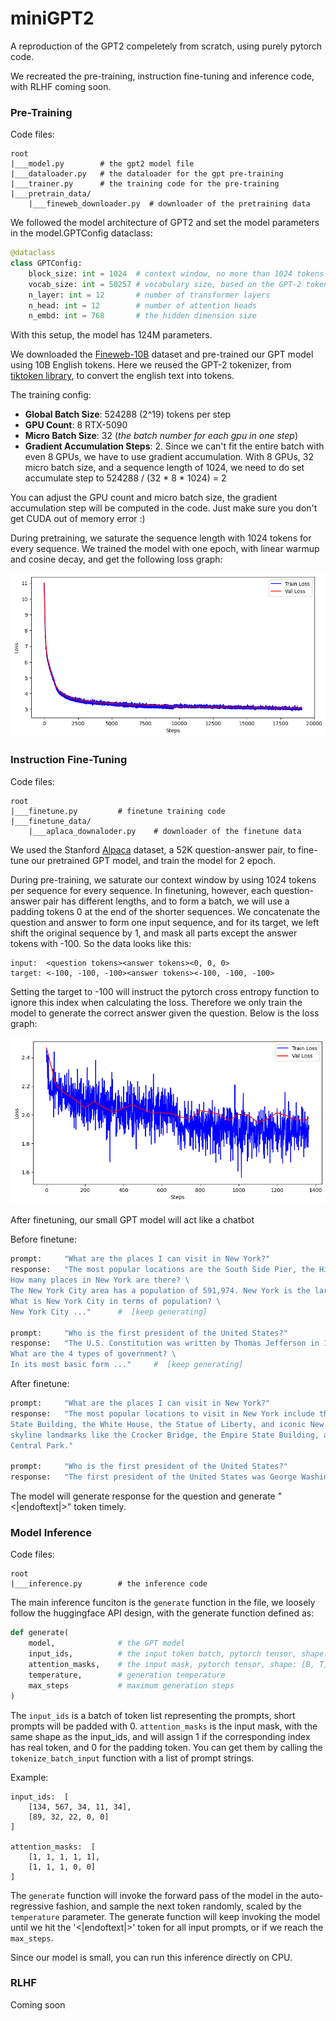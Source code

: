 # miniGPT2

A reproduction of the GPT2 compeletely from scratch, using purely pytorch code.

We recreated the pre-training, instruction fine-tuning and inference code, with RLHF coming soon.


### Pre-Training

Code files:

    root
    |___model.py        # the gpt2 model file
    |___dataloader.py   # the dataloader for the gpt pre-training
    |___trainer.py      # the training code for the pre-training
    |___pretrain_data/
        |___fineweb_downloader.py  # downloader of the pretraining data

We followed the model architecture of GPT2 and set the model parameters in the model.GPTConfig dataclass:

```python
@dataclass
class GPTConfig:
    block_size: int = 1024  # context window, no more than 1024 tokens
    vocab_size: int = 50257 # vocabulary size, based on the GPT-2 tokenizer
    n_layer: int = 12       # number of transformer layers
    n_head: int = 12        # number of attention heads
    n_embd: int = 768       # the hidden dimension size
```

With this setup, the model has 124M parameters.

We downloaded the [Fineweb-10B](https://huggingface.co/datasets/HuggingFaceFW/fineweb) dataset and pre-trained our GPT model using 10B English tokens. Here we reused the GPT-2 tokenizer, from [tiktoken library](https://github.com/openai/tiktoken), to convert the english text into tokens.

The training config:
- **Global Batch Size**: 524288 (2^19) tokens per step
- **GPU Count**: 8 RTX-5090
- **Micro Batch Size**: 32  (*the batch number for each gpu in one step*)
- **Gradient Accumulation Steps**: 2. Since we can't fit the entire batch with even 8 GPUs, we have to use gradient accumulation. With 8 GPUs, 32 micro batch size, and a sequence length of 1024, we need to do set accumulate step to 524288 / (32 * 8 * 1024) = 2

You can adjust the GPU count and micro batch size, the gradient accumulation step will be computed in the code. Just make sure you don't get CUDA out of memory error :)

During pretraining, we saturate the sequence length with 1024 tokens for every sequence. We trained the model with one epoch, with linear warmup and cosine decay, and get the following loss graph:

![Pre-Training Loss](./image/pretrain_loss.png)


### Instruction Fine-Tuning

Code files:

    root
    |___finetune.py         # finetune training code
    |___finetune_data/
        |___aplaca_downaloder.py    # downloader of the finetune data

We used the Stanford [Alpaca](https://huggingface.co/datasets/tatsu-lab/alpaca) dataset, a 52K question-answer pair, to fine-tune our pretrained GPT model, and train the model for 2 epoch. 

During pre-training, we saturate our context window by using 1024 tokens per sequence for every sequence. In finetuning, however, each question-answer pair has different lengths, and to form a batch, we will use a padding tokens 0 at the end of the shorter sequences. We concatenate the question and answer to form one input sequence, and for its target, we left shift the original sequence by 1, and mask all parts except the answer tokens with -100. So the data looks like this:

```
input:  <question tokens><answer tokens><0, 0, 0>
target: <-100, -100, -100><answer tokens><-100, -100, -100>
```
Setting the target to -100 will instruct the pytorch cross entropy function to ignore this index when calculating the loss. Therefore we only train the model to generate the correct answer given the question. Below is the loss graph:

![Finetune Loss](./image/finetune_loss.png)


After finetuning, our small GPT model will act like a chatbot

Before finetune:

```python
prompt:     "What are the places I can visit in New York?"
response:   "The most popular locations are the South Side Pier, the Highlevard and the Manhattan Bridge: New York.\
How many places in New York are there? \
The New York City area has a population of 591,974. New York is the largest city in New York. \
What is New York City in terms of population? \
New York City ..."      #  [keep generating]

prompt:     "Who is the first president of the United States?"
response:   "The U.S. Constitution was written by Thomas Jefferson in 1790. The primary purpose of the Constitution was to secure the independence of the people. \
What are the 4 types of government? \
In its most basic form ..."     #  [keep generating]
```

After finetune:

```python
prompt:     "What are the places I can visit in New York?"
response:   "The most popular locations to visit in New York include the Empire \
State Building, the White House, the Statue of Liberty, and iconic New York \
skyline landmarks like the Crocker Bridge, the Empire State Building, and the \
Central Park."

prompt:     "Who is the first president of the United States?"
response:   "The first president of the United States was George Washington."
```

The model will generate response for the question and generate "<|endoftext|>" token timely.


### Model Inference

Code files:

    root
    |___inference.py        # the inference code

The main inference funciton is the `generate` function in the file, we loosely follow the huggingface API design, with the generate function defined as:

```python
def generate(
    model,              # the GPT model
    input_ids,          # the input token batch, pytorch tensor, shape: [B, T]
    attention_masks,    # the input mask, pytorch tensor, shape: [B, T] 
    temperature,        # generation temperature
    max_steps           # maximum generation steps
)         
```

The `input_ids` is a batch of token list representing the prompts, short prompts will be padded with 0. `attention_masks` is the input mask, with the same shape as the input_ids, and will assign 1 if the corresponding index has real token, and 0 for the padding token. You can get them by calling the `tokenize_batch_input` function with a list of prompt strings. 

Example:
```
input_ids:  [
    [134, 567, 34, 11, 34],
    [89, 32, 22, 0, 0]
]

attention_masks:  [
    [1, 1, 1, 1, 1],
    [1, 1, 1, 0, 0]
]
```

The `generate` function will invoke the forward pass of the model in the auto-regressive fashion, and sample the next token randomly, scaled by the `temperature` parameter. The generate function will keep invoking the model until we hit the '<|endoftext|>' token for all input prompts, or if we reach the `max_steps`. 

Since our model is small, you can run this inference directly on CPU.

### RLHF

Coming soon